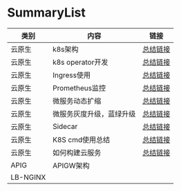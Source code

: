 
# SummaryList


| 类别       | 内容             | 链接       |
|----------|----------------|----------|
| 云原生      | k8s架构          | [总结链接]() |
| 云原生      | k8s operator开发 | [总结链接]() |
| 云原生      | Ingress使用      | [总结链接]() |
| 云原生      | Prometheus监控   | [总结链接]() |
| 云原生      | 微服务动态扩缩        | [总结链接]() |
| 云原生      | 微服务灰度升级，蓝绿升级   | [总结链接]() |
| 云原生      | Sidecar        | [总结链接]() |
| 云原生      | K8S cmd使用总结    | [总结链接]() |
| 云原生      | 如何构建云服务        | [总结链接]() |
| APIG     | APIGW架构        |          |
| LB-NGINX |                |          |




